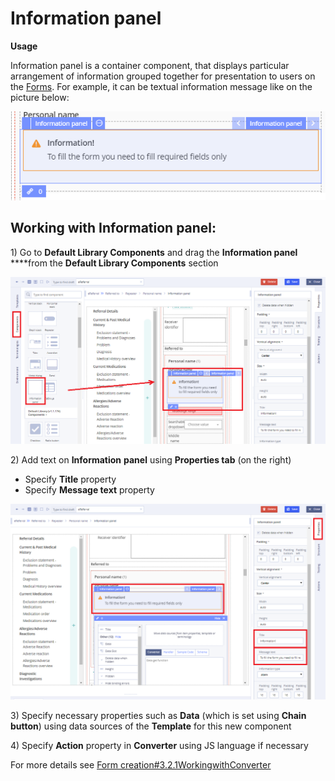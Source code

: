 # Information panel

**Usage**

Information panel is a container component, that displays particular arrangement of information grouped together for presentation to users on the [Forms](../ehr-forms-forms-in-detail/). For example, it can be textual information message like on the picture below:

![](../.gitbook/assets/34840879.png)

## Working with Information panel: <a id="Informationpanel-WorkingwithInformationpanel:"></a>

1\) Go to **Default Library Components** and drag the **Information panel**  ****from the **Default Library Components** section

![](../.gitbook/assets/34840914.png)

2\) Add text on **Information** **panel** using **Properties tab** \(on the right\)

* Specify **Title** property
* Specify **Message text** property

![](../.gitbook/assets/34840905.png)

3\) Specify necessary properties such as **Data** \(which is set using **Chain button**\) using data sources of the **Template** for this new component 

4\) Specify **Action** property in **Converter** using JS language if necessary

For more details see [Form creation\#3.2.1WorkingwithConverter](https://wiki.solit-clouds.ru/display/EHR/Form+creation#Formcreation-3.2.1WorkingwithConverter)

